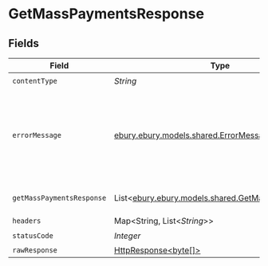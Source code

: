 # GetMassPaymentsResponse


## Fields

| Field                                                                                                                    | Type                                                                                                                     | Required                                                                                                                 | Description                                                                                                              |
| ------------------------------------------------------------------------------------------------------------------------ | ------------------------------------------------------------------------------------------------------------------------ | ------------------------------------------------------------------------------------------------------------------------ | ------------------------------------------------------------------------------------------------------------------------ |
| `contentType`                                                                                                            | *String*                                                                                                                 | :heavy_check_mark:                                                                                                       | N/A                                                                                                                      |
| `errorMessage`                                                                                                           | [ebury.ebury.models.shared.ErrorMessage](../../models/shared/ErrorMessage.md)                                            | :heavy_minus_sign:                                                                                                       | Formatting, parameter or schema validation error. See error message for further details                                  |
| `getMassPaymentsResponse`                                                                                                | List<[ebury.ebury.models.shared.GetMassPaymentItem](../../models/shared/GetMassPaymentItem.md)>                          | :heavy_minus_sign:                                                                                                       | List of payment instructions                                                                                             |
| `headers`                                                                                                                | Map<String, List<*String*>>                                                                                              | :heavy_minus_sign:                                                                                                       | N/A                                                                                                                      |
| `statusCode`                                                                                                             | *Integer*                                                                                                                | :heavy_check_mark:                                                                                                       | N/A                                                                                                                      |
| `rawResponse`                                                                                                            | [HttpResponse<byte[]>](https://docs.oracle.com/en/java/javase/11/docs/api/java.net.http/java/net/http/HttpResponse.html) | :heavy_minus_sign:                                                                                                       | N/A                                                                                                                      |
